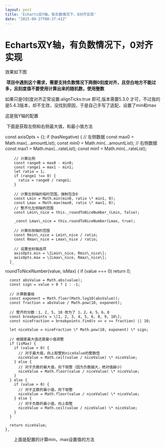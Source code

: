 ```yaml
---
layout: post
title: 'Echarts双Y轴，有负数情况下，0对齐实现'
date: "2025-09-27T00:37:41Z"
---
```

Echarts双Y轴，有负数情况下，0对齐实现
=======================

效果如下图

  
 **项目中遇到这个需求，需要支持负数情况下两侧0刻度对齐，且空白地方不能过多，且刻度值不要使用计算出来的随机数，使用整数**

如果只是0刻度对齐正常设置:alignTicks:true 即可,版本需要5.3.0 才可，不过我的是5.4.3版本，却不生效，没找到原因，于是自己手写了适配，设置了min和max

这是我Y轴的配置

 下面是获取左侧和右侧最大值，和最小值方法

const axisOpts = {};
      if (hasNegative) {
        // 左侧数据
        const max0 = Math.max(...amountList);
        const min0 = Math.min(...amountList);
        // 右侧数据
        const max1 = Math.max(...rateList);
        const min1 = Math.min(...rateList);

        // 计算比例
        const range0 = max0 - min0;
        const range1 = max1 - min1;
        let ratio = 1;
        if (range1 !== 0) {
          ratio = range0 / range1;
        }

        // 计算左侧轴的临时范围，强制包含0
        const Lmin = Math.min(min0, ratio \* min1, 0);
        const Lmax = Math.max(max0, ratio \* max1, 0);
        // 整齐化左侧轴的范围
        const Lmin\_nice = this._roundToNiceNumber_(Lmin, false);

        _const Lmax\_nice = this.roundToNiceNumber(Lmax, true);

        // 计算右侧轴的范围
        const Rmin\_nice = Lmin\_nice / ratio;
        const Rmax\_nice = Lmax\_nice / ratio;

        // 设置坐标轴选项
        axisOpts.min = \[Lmin\_nice, Rmin\_nice\];
        axisOpts.max = \[Lmax\_nice, Rmax\_nice\];
      }_

roundToNiceNumber(value, isMax) {
      if (value === 0) return 0;

      const absValue = Math.abs(value);
      const sign = value > 0 ? 1 : -1;

      // 计算数量级
      const exponent = Math.floor(Math.log10(absValue));
      const fraction = absValue / Math.pow(10, exponent);

      // 整齐的分数：1, 2, 5, 10 改为了 1，2，4，5，6，8
      const breakpoints = \[1, 2, 3, 4, 5, 6, 8, 9, 10\];
      const niceFraction = breakpoints.find(v => v >= fraction) || 10;

      let niceValue = niceFraction \* Math.pow(10, exponent) \* sign;

      // 根据是最大值还是最小值调整
      if (isMax) {
        if (value > 0) {
          // 对于最大值，向上取整到niceValue的整数倍
          niceValue = Math.ceil(value / niceValue) \* niceValue;
        } else {
          // 对于负数的最大值，向下取整（因为负数越大，绝对值越小）
          niceValue = Math.floor(value / niceValue) \* niceValue;
        }
      } else {
        if (value > 0) {
          // 对于正数的最小值，向下取整
          niceValue = Math.floor(value / niceValue) \* niceValue;
        } else {
          // 对于负数的最小值，向上取整
          niceValue = Math.ceil(value / niceValue) \* niceValue;
        }
      }

      return niceValue;
    },

　　上面是配置的计算min，max设置值的方法